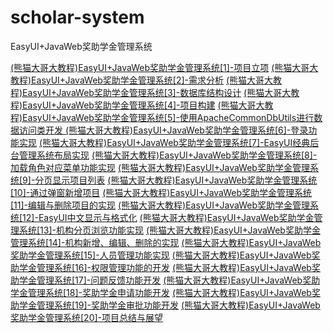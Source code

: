 # scholar-system

EasyUI+JavaWeb奖助学金管理系统


[(熊猫大哥大教程)EasyUI+JavaWeb奖助学金管理系统[1]-项目立项](https://studyingpanda.blog.csdn.net/article/details/109738575)
[(熊猫大哥大教程)EasyUI+JavaWeb奖助学金管理系统[2]-需求分析](https://studyingpanda.blog.csdn.net/article/details/109740739)
[(熊猫大哥大教程)EasyUI+JavaWeb奖助学金管理系统[3]-数据库结构设计](https://studyingpanda.blog.csdn.net/article/details/109768075)
[(熊猫大哥大教程)EasyUI+JavaWeb奖助学金管理系统[4]-项目构建](https://studyingpanda.blog.csdn.net/article/details/109769041)
[(熊猫大哥大教程)EasyUI+JavaWeb奖助学金管理系统[5]-使用ApacheCommonDbUtils进行数据访问类开发
](https://studyingpanda.blog.csdn.net/article/details/109775573)[(熊猫大哥大教程)EasyUI+JavaWeb奖助学金管理系统[6]-登录功能实现](https://studyingpanda.blog.csdn.net/article/details/110127410)
[(熊猫大哥大教程)EasyUI+JavaWeb奖助学金管理系统[7]-EasyUI经典后台管理系统布局实现](https://studyingpanda.blog.csdn.net/article/details/110161724)
[(熊猫大哥大教程)EasyUI+JavaWeb奖助学金管理系统[8]-加载角色对应菜单功能实现](https://studyingpanda.blog.csdn.net/article/details/110178690)
[(熊猫大哥大教程)EasyUI+JavaWeb奖助学金管理系统[9]-分页显示项目列表](https://studyingpanda.blog.csdn.net/article/details/110389274)
[(熊猫大哥大教程)EasyUI+JavaWeb奖助学金管理系统[10]-通过弹窗新增项目](https://studyingpanda.blog.csdn.net/article/details/110425486)
[(熊猫大哥大教程)EasyUI+JavaWeb奖助学金管理系统[11]-编辑与删除项目的实现](https://studyingpanda.blog.csdn.net/article/details/110483512)
[(熊猫大哥大教程)EasyUI+JavaWeb奖助学金管理系统[12]-EasyUI中文显示与格式化](https://studyingpanda.blog.csdn.net/article/details/110491269)
[(熊猫大哥大教程)EasyUI+JavaWeb奖助学金管理系统[13]-机构分页浏览功能实现](https://studyingpanda.blog.csdn.net/article/details/110693996)
[(熊猫大哥大教程)EasyUI+JavaWeb奖助学金管理系统[14]-机构新增、编辑、删除的实现](https://studyingpanda.blog.csdn.net/article/details/110926589)
[(熊猫大哥大教程)EasyUI+JavaWeb奖助学金管理系统[15]-人员管理功能实现](https://studyingpanda.blog.csdn.net/article/details/111749560)
[(熊猫大哥大教程)EasyUI+JavaWeb奖助学金管理系统[16]-权限管理功能的开发](https://studyingpanda.blog.csdn.net/article/details/111772920)
[(熊猫大哥大教程)EasyUI+JavaWeb奖助学金管理系统[17]-问题反馈功能开发](https://studyingpanda.blog.csdn.net/article/details/111773312)
[(熊猫大哥大教程)EasyUI+JavaWeb奖助学金管理系统[18]-奖助学金申请功能开发](https://studyingpanda.blog.csdn.net/article/details/112019734)
[(熊猫大哥大教程)EasyUI+JavaWeb奖助学金管理系统[19]-奖助学金审批功能开发](https://studyingpanda.blog.csdn.net/article/details/112058326)
[(熊猫大哥大教程)EasyUI+JavaWeb奖助学金管理系统[20]-项目总结与展望](https://studyingpanda.blog.csdn.net/article/details/112058358)
